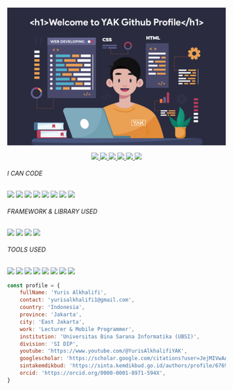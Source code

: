 <p align="center">
  <img src="image/welcome.jpg" width="700">
</p>

<p align="center">
  <a href="https://scholar.google.com/citations?user=JejMIVwAAAAJ" title="Google Scholar" target="_blank">
    <img src="https://img.shields.io/badge/Google%20Scholar-4285F4?logo=googlescholar&logoColor=fff&style=for-the-badge"/>
  </a>
  <a href="https://orcid.org/0000-0001-8971-594X" title="Google Scholar" target="_blank">
    <img src="https://img.shields.io/badge/ORCID-A6CE39?logo=orcid&logoColor=fff&style=for-the-badge"/>
  </a>
  <a href="https://www.linkedin.com/in/yuris60" title="Linkedin" target="_blank">
    <img src="https://img.shields.io/badge/LinkedIn-0077B5?style=for-the-badge&logo=linkedin&logoColor=white"/>
  </a>
  <a href="https://www.youtube.com/@YurisAlkhalifiYAK" title="Instagram" target="_blank">
    <img src="https://img.shields.io/badge/YouTube-F00?logo=youtube&logoColor=fff&style=for-the-badge"/>
  </a>
  <a href="https://instagram.com/yuris60" title="Youtube" target="_blank">
    <img src="https://img.shields.io/badge/Instagram-E4405F?style=for-the-badge&logo=instagram&logoColor=white"/>
  </a>
  <a href="https://sinta.kemdikbud.go.id/authors/profile/6769136" title="Sinta" target="_blank">
    <img src="https://img.shields.io/badge/sinta%20kemdikbud-10586e?style=for-the-badge"/>
  </a>
</p>

<p align="center" style="text-align: center; width:100%;">
  <h6>I CAN CODE</h6>
  <span><img src="https://img.shields.io/badge/html5%20-%23E34F26.svg?&style=for-the-badge&logo=html5&logoColor=white"/></span>
  <span><img src="https://img.shields.io/badge/css3%20-%231572B6.svg?&style=for-the-badge&logo=css3&logoColor=white"/></span>
  <span><img src="https://img.shields.io/badge/javascript%20-%23323330.svg?&style=for-the-badge&logo=javascript&logoColor=%23F7DF1E"/></span>
  <span><img src="https://img.shields.io/badge/php-%23777BB4.svg?&style=for-the-badge&logo=php&logoColor=white"/></span>
  <span><img src="https://img.shields.io/badge/Dart-0175C2?logo=dart&logoColor=fff&style=for-the-badge"/></span>
  <span><img src="https://img.shields.io/badge/Python-3776AB?style=for-the-badge&logo=python&logoColor=white"/></span>
  <span><img src="https://img.shields.io/badge/C%2B%2B-00599C?style=for-the-badge&logo=c%2B%2B&logoColor=white"/></span>
  <span><img src="https://img.shields.io/badge/MySQL-4479A1?logo=mysql&logoColor=fff&style=for-the-badge"/></span>
</p>

<p align="center" style="text-align: center; width:100%;">
  <h6>FRAMEWORK & LIBRARY USED</h6>
  <span><img src="https://img.shields.io/badge/Flutter-02569B?logo=flutter&logoColor=fff&style=for-the-badge"/></span>
  <span><img src="https://img.shields.io/badge/CodeIgniter-EF4223?logo=codeigniter&logoColor=fff&style=for-the-badge"/></span>
  <span><img src="https://img.shields.io/badge/Flask-000?logo=flask&logoColor=fff&style=for-the-badge"/></span>
  <span><img src="https://img.shields.io/badge/Bootstrap-7952B3?logo=bootstrap&logoColor=fff&style=for-the-badge"/></span>
</p>

<p align="center" style="text-align: center; width:100%;">
  <h6>TOOLS USED</h6>
  <span><img src="https://img.shields.io/badge/Android%20Studio-3DDC84?logo=androidstudio&logoColor=fff&style=for-the-badge"/></span>
  <span><img src="https://img.shields.io/badge/Visual%20Studio%20Code-007ACC?logo=visualstudiocode&logoColor=fff&style=for-the-badge"/></span>
  <span><img src="https://img.shields.io/badge/Insomnia-4000BF?logo=insomnia&logoColor=fff&style=for-the-badge"/></span>
  <span><img src="https://img.shields.io/badge/XAMPP-FB7A24?logo=xampp&logoColor=fff&style=for-the-badge"/></span>
  <span><img src="https://img.shields.io/badge/Adobe%20Photoshop-31A8FF?logo=adobephotoshop&logoColor=fff&style=for-the-badge"/></span>
  <span><img src="https://img.shields.io/badge/Adobe%20Premiere%20Pro-99F?logo=adobepremierepro&logoColor=fff&style=for-the-badge"/></span>
  <span><img src="https://img.shields.io/badge/Adobe%20Illustrator-FF9A00?logo=adobeillustrator&logoColor=fff&style=for-the-badge"/></span>
  <span><img src="https://img.shields.io/badge/Adobe%20Audition-99F?logo=adobeaudition&logoColor=fff&style=for-the-badge"/></span>
</p>

```js
const profile = {
    fullName: 'Yuris Alkhalifi',
    contact: 'yurisalkhalifi1@gmail.com',
    country: 'Indonesia',
    province: 'Jakarta',
    city: 'East Jakarta',
    work: 'Lecturer & Mobile Programmer',
    institution: 'Universitas Bina Sarana Informatika (UBSI)',
    division: 'SI DIP',
    youtube: 'https://www.youtube.com/@YurisAlkhalifiYAK',
    googlescholar: 'https://scholar.google.com/citations?user=JejMIVwAAAAJ',
    sintakemdikbud: 'https://sinta.kemdikbud.go.id/authors/profile/6769136',
    orcid: 'https://orcid.org/0000-0001-8971-594X',
}
```

<!--
# Berkas Serkom 👋
Yth. Bapak/Ibu Asesor Sertifikasi Kompetensi,<br>
Berikut ini saya lampirkan persyaratan untuk Sertifikasi Kompetensi LSP BSI, adapun yang saya lampirkan dapat dikunjungi pada tautan <a href="https://github.com/yuris60/berkas_serkom">disini</a>. Terimakasih atas perhatian bapak/ibu.
<blockquote>Salam Kompeten 👋</blockquote>


**yuris60/yuris60** is a ✨ _special_ ✨ repository because its `README.md` (this file) appears on your GitHub profile.

Here are some ideas to get you started:

- 🔭 I’m currently working on ...
- 🌱 I’m currently learning ...
- 👯 I’m looking to collaborate on ...
- 🤔 I’m looking for help with ...
- 💬 Ask me about ...
- 📫 How to reach me: ...
- 😄 Pronouns: ...
- ⚡ Fun fact: ...
-->
